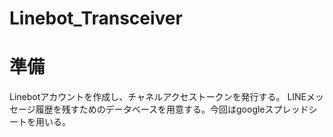 # Linebot_Transceiver

# 準備
Linebotアカウントを作成し、チャネルアクセストークンを発行する。
LINEメッセージ履歴を残すためのデータベースを用意する。今回はgoogleスプレッドシートを用いる。
